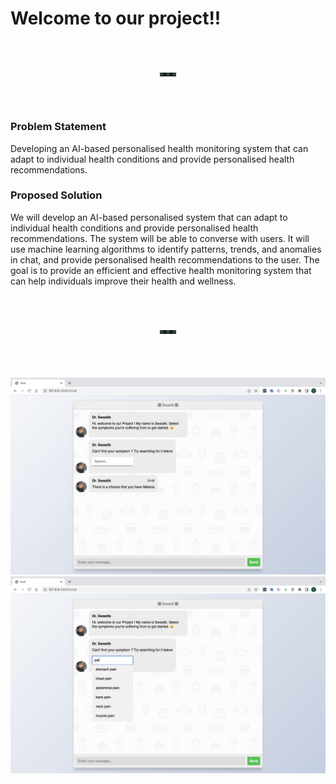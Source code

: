 <h1>Welcome to our project!!</h1>
<style>
hr{
    border: none;
    border-top: dotted;
    border-color: #384b4b;
    border-width: 5px;
    width: 5%;
    margin: 70px auto 70px auto; 
}
</style>
<hr>
<h3>Problem Statement</h3>
<p>Developing an AI-based personalised health monitoring system that can adapt to individual health conditions and provide personalised health recommendations.</p?
<hr>
<h3>Proposed Solution</h3>
<p>We will develop an AI-based personalised system that can adapt to individual health conditions and provide personalised health recommendations. The system will be able to converse with users. It will use machine learning algorithms to identify patterns, trends, and anomalies in chat, and provide personalised health recommendations to the user. The goal is to provide an efficient and effective health monitoring system that can help individuals improve their health and wellness.</p>
<hr>
<img src="dem1.png">
<img src="dem2.png">
